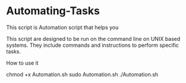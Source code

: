 # Automating-Tasks
This script is Automation script that helps you 

This script are designed to be run on the command line on UNIX based systems. They include commands and instructions to perform specific tasks.

How to use it 

chmod +x Automation.sh
sudo Automation.sh
./Automation.sh

